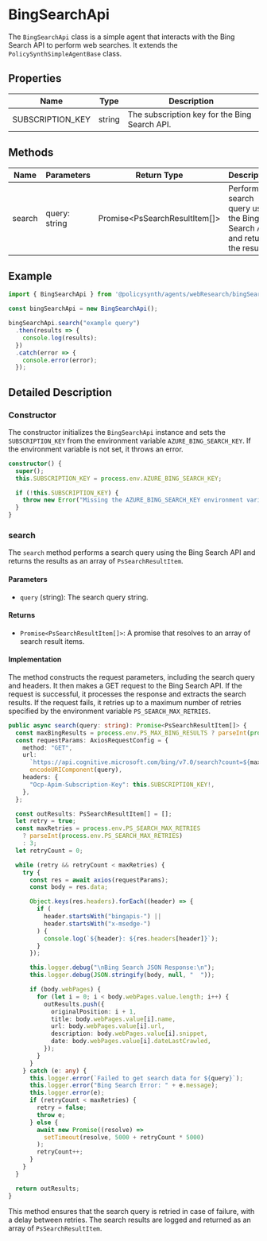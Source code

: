 # BingSearchApi

The `BingSearchApi` class is a simple agent that interacts with the Bing Search API to perform web searches. It extends the `PolicySynthSimpleAgentBase` class.

## Properties

| Name              | Type   | Description                                      |
|-------------------|--------|--------------------------------------------------|
| SUBSCRIPTION_KEY  | string | The subscription key for the Bing Search API.    |

## Methods

| Name    | Parameters        | Return Type                | Description                                                                 |
|---------|-------------------|----------------------------|-----------------------------------------------------------------------------|
| search  | query: string     | Promise<PsSearchResultItem[]> | Performs a search query using the Bing Search API and returns the results.  |

## Example

```typescript
import { BingSearchApi } from '@policysynth/agents/webResearch/bingSearchApi.js';

const bingSearchApi = new BingSearchApi();

bingSearchApi.search("example query")
  .then(results => {
    console.log(results);
  })
  .catch(error => {
    console.error(error);
  });
```

## Detailed Description

### Constructor

The constructor initializes the `BingSearchApi` instance and sets the `SUBSCRIPTION_KEY` from the environment variable `AZURE_BING_SEARCH_KEY`. If the environment variable is not set, it throws an error.

```typescript
constructor() {
  super();
  this.SUBSCRIPTION_KEY = process.env.AZURE_BING_SEARCH_KEY;

  if (!this.SUBSCRIPTION_KEY) {
    throw new Error("Missing the AZURE_BING_SEARCH_KEY environment variable");
  }
}
```

### search

The `search` method performs a search query using the Bing Search API and returns the results as an array of `PsSearchResultItem`.

#### Parameters

- `query` (string): The search query string.

#### Returns

- `Promise<PsSearchResultItem[]>`: A promise that resolves to an array of search result items.

#### Implementation

The method constructs the request parameters, including the search query and headers. It then makes a GET request to the Bing Search API. If the request is successful, it processes the response and extracts the search results. If the request fails, it retries up to a maximum number of retries specified by the environment variable `PS_SEARCH_MAX_RETRIES`.

```typescript
public async search(query: string): Promise<PsSearchResultItem[]> {
  const maxBingResults = process.env.PS_MAX_BING_RESULTS ? parseInt(process.env.PS_MAX_BING_RESULTS) : 10;
  const requestParams: AxiosRequestConfig = {
    method: "GET",
    url:
      `https://api.cognitive.microsoft.com/bing/v7.0/search?count=${maxBingResults}&q=` +
      encodeURIComponent(query),
    headers: {
      "Ocp-Apim-Subscription-Key": this.SUBSCRIPTION_KEY!,
    },
  };

  const outResults: PsSearchResultItem[] = [];
  let retry = true;
  const maxRetries = process.env.PS_SEARCH_MAX_RETRIES
    ? parseInt(process.env.PS_SEARCH_MAX_RETRIES)
    : 3;
  let retryCount = 0;

  while (retry && retryCount < maxRetries) {
    try {
      const res = await axios(requestParams);
      const body = res.data;

      Object.keys(res.headers).forEach((header) => {
        if (
          header.startsWith("bingapis-") ||
          header.startsWith("x-msedge-")
        ) {
          console.log(`${header}: ${res.headers[header]}`);
        }
      });

      this.logger.debug("\nBing Search JSON Response:\n");
      this.logger.debug(JSON.stringify(body, null, "  "));

      if (body.webPages) {
        for (let i = 0; i < body.webPages.value.length; i++) {
          outResults.push({
            originalPosition: i + 1,
            title: body.webPages.value[i].name,
            url: body.webPages.value[i].url,
            description: body.webPages.value[i].snippet,
            date: body.webPages.value[i].dateLastCrawled,
          });
        }
      }
    } catch (e: any) {
      this.logger.error(`Failed to get search data for ${query}`);
      this.logger.error("Bing Search Error: " + e.message);
      this.logger.error(e);
      if (retryCount < maxRetries) {
        retry = false;
        throw e;
      } else {
        await new Promise((resolve) =>
          setTimeout(resolve, 5000 + retryCount * 5000)
        );
        retryCount++;
      }
    }
  }

  return outResults;
}
```

This method ensures that the search query is retried in case of failure, with a delay between retries. The search results are logged and returned as an array of `PsSearchResultItem`.